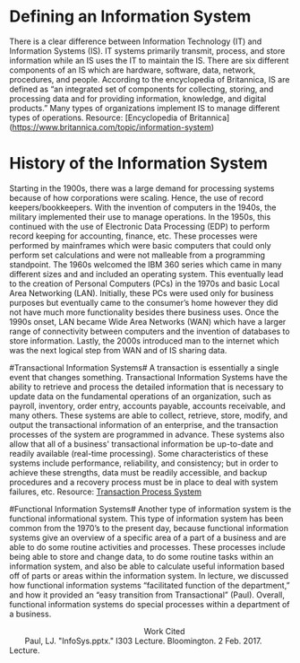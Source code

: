 # Defining an Information System #
There is a clear difference between Information Technology (IT) and Information Systems (IS). IT systems primarily transmit, process, and store information while an IS uses the IT to maintain the IS. There are six different components of an IS which are hardware, software, data, network, procedures, and people. According to the encyclopedia of Britannica, IS are defined as “an integrated set of components for collecting, storing, and processing data and for providing information, knowledge, and digital products.” Many types of organizations implement IS to manage different types of operations. 
Resource:
[Encyclopedia of Britannica] (https://www.britannica.com/topic/information-system)

# History of the Information System #
Starting in the 1900s, there was a large demand for processing systems because of how  corporations were scaling. Hence, the use of record keepers/bookkeepers. With the invention of computers in the 1940s, the military implemented their use to manage operations. In the 1950s, this continued with the use of Electronic Data Processing (EDP) to perform record keeping for accounting, finance, etc. These processes were performed by mainframes which were basic computers that could only perform set calculations and were not malleable from a programming standpoint. The 1960s welcomed the IBM 360 series which came in many different sizes and and included an operating system. This eventually lead to the creation of Personal Computers (PCs) in the 1970s and basic Local Area Networking (LAN). Initially, these PCs were used only for business purposes but eventually came to the consumer’s home however they did not have much more functionality besides there business uses. Once the 1990s onset, LAN became Wide Area Networks (WAN) which have a larger range of connectivity between computers and the invention of databases to store information. Lastly, the 2000s introduced man to the internet which was the next logical step from WAN and of IS sharing data.

#Transactional Information Systems#
A transaction is essentially a single event that changes something. Transactional Information Systems have the ability to retrieve and process the detailed information that is necessary to update data on the fundamental operations of an organization, such as payroll, inventory, order entry, accounts payable, accounts receivable, and many others. These systems are able to collect, retrieve, store, modify, and output the transactional information of an enterprise, and the transaction processes of the system are programmed in advance. These systems also allow that all of a business' transactional information be up-to-date and readily available (real-time processing). Some characteristics of these systems include performance, reliability, and consistency; but in order to achieve these strengths, data must be readily accessible, and backup procedures and a recovery process must be in place to deal with system failures, etc.  Resource: [Transaction Process System](https://www.techopedia.com/definition/707/transaction-process-system-tps)

#Functional Information Systems#
Another type of information system is the functional informational system.  This type of information system has been common from the 1970’s to the present day, because functional information systems give an overview of a specific area of a part of a business and are able to do some routine activities and processes.  These processes include being able to store and change data, to do some routine tasks within an information system, and also be able to calculate useful information based off of parts or areas within the information system.  In lecture, we discussed how functional information systems “facilitated function of the department,” and how it provided an “easy transition from Transactional” (Paul).  Overall, functional information systems do special processes within a department of a business.&nbsp;&nbsp;&nbsp;&nbsp;&nbsp;&nbsp;&nbsp;&nbsp;&nbsp;&nbsp;&nbsp;&nbsp;&nbsp;&nbsp;&nbsp;&nbsp;&nbsp;&nbsp;&nbsp;&nbsp;&nbsp;&nbsp;&nbsp;&nbsp;&nbsp;&nbsp;&nbsp;&nbsp;&nbsp;&nbsp;&nbsp;&nbsp;&nbsp;&nbsp;&nbsp;&nbsp;&nbsp;&nbsp;&nbsp;&nbsp;&nbsp;&nbsp;&nbsp;&nbsp;&nbsp;&nbsp;&nbsp;&nbsp;&nbsp;&nbsp;&nbsp;&nbsp;&nbsp;&nbsp;&nbsp;&nbsp;&nbsp;&nbsp;&nbsp;&nbsp;
Work Cited<br />&nbsp;&nbsp;&nbsp;&nbsp;&nbsp;&nbsp; Paul, LJ. "InfoSys.pptx." I303 Lecture. Bloomington. 2 Feb. 2017. Lecture.
